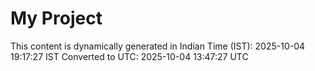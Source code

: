 # My Project

This content is dynamically generated in Indian Time (IST): 2025-10-04 19:17:27 IST
Converted to UTC: 2025-10-04 13:47:27 UTC
